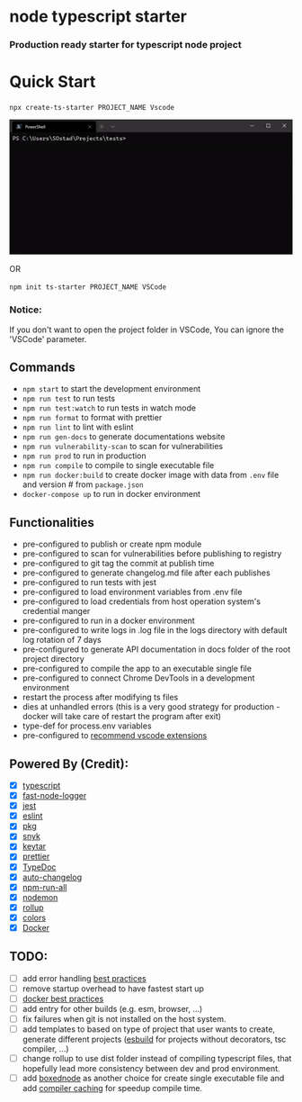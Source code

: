 # node typescript starter

### Production ready starter for typescript node project

# Quick Start

`npx create-ts-starter PROJECT_NAME Vscode`

![](quick-start.gif)

OR

`npm init ts-starter PROJECT_NAME VSCode`

### Notice:

If you don't want to open the project folder in VSCode, You can ignore the 'VSCode' parameter.

## Commands

- `npm start` to start the development environment
- `npm run test` to run tests
- `npm run test:watch` to run tests in watch mode
- `npm run format` to format with prettier
- `npm run lint` to lint with eslint
- `npm run gen-docs` to generate documentations website
- `npm run vulnerability-scan` to scan for vulnerabilities
- `npm run prod` to run in production
- `npm run compile` to compile to single executable file
- `npm run docker:build` to create docker image with data from `.env` file and version # from `package.json`
- `docker-compose up` to run in docker environment

## Functionalities

- pre-configured to publish or create npm module
- pre-configured to scan for vulnerabilities before publishing to registry
- pre-configured to git tag the commit at publish time
- pre-configured to generate changelog.md file after each publishes
- pre-configured to run tests with jest
- pre-configured to load environment variables from .env file
- pre-configured to load credentials from host operation system's credential manger
- pre-configured to run in a docker environment
- pre-configured to write logs in .log file in the logs directory with default log rotation of 7 days
- pre-configured to generate API documentation in docs folder of the root project directory
- pre-configured to compile the app to an executable single file
- pre-configured to connect Chrome DevTools in a development environment
- restart the process after modifying ts files
- dies at unhandled errors (this is a very good strategy for production - docker will take care of restart the program after exit)
- type-def for process.env variables
- pre-configured to [recommend vscode extensions](https://code.visualstudio.com/docs/editor/extension-gallery#_workspace-recommended-extensions)

## Powered By (Credit):

- [x] [typescript](https://github.com/Microsoft/TypeScript)
- [x] [fast-node-logger](https://github.com/saostad/fast-node-logger)
- [x] [jest](https://github.com/facebook/jest)
- [x] [eslint](https://github.com/eslint/eslint)
- [x] [pkg](https://www.npmjs.com/package/pkg)
- [x] [snyk](https://www.npmjs.com/package/snyk)
- [x] [keytar](https://www.npmjs.com/package/keytar)
- [x] [prettier](https://github.com/prettier/prettier)
- [x] [TypeDoc](https://github.com/TypeStrong/TypeDoc)
- [x] [auto-changelog](https://www.npmjs.com/package/auto-changelog)
- [x] [npm-run-all](https://github.com/mysticatea/npm-run-all)
- [x] [nodemon](https://github.com/remy/nodemon)
- [x] [rollup](https://www.npmjs.com/package/rollup)
- [x] [colors](https://www.npmjs.com/package/colors)
- [x] [Docker](https://www.docker.com/)

## TODO:

- [ ] add error handling [best practices](https://www.youtube.com/watch?v=62ZRPJkHOX0&list=WL&index=10&t=0s)
- [ ] remove startup overhead to have fastest start up
- [ ] [docker best practices](https://dev.to/nodepractices/docker-best-practices-with-node-js-4ln4)
- [ ] add entry for other builds (e.g. esm, browser, ...)
- [ ] fix failures when git is not installed on the host system.
- [ ] add templates to based on type of project that user wants to create, generate different projects ([esbuild](https://github.com/evanw/esbuild) for projects without decorators, tsc compiler, ...)
- [ ] change rollup to use dist folder instead of compiling typescript files, that hopefully lead more consistency between dev and prod environment.
- [ ] add [boxednode](https://github.com/mongodb-js/boxednode) as another choice for create single executable file and add [compiler caching](https://github.com/mongodb-js/boxednode/issues/15#issuecomment-789917717) for speedup compile time.
